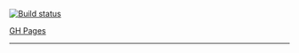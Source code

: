 [![Build status](https://ci.appveyor.com/api/projects/status/4dpx805mp4v5v13w?svg=true)](https://ci.appveyor.com/project/errand/ajs-popovers)



[GH Pages](https://errand.github.io/ahj-popovers/) 

---
